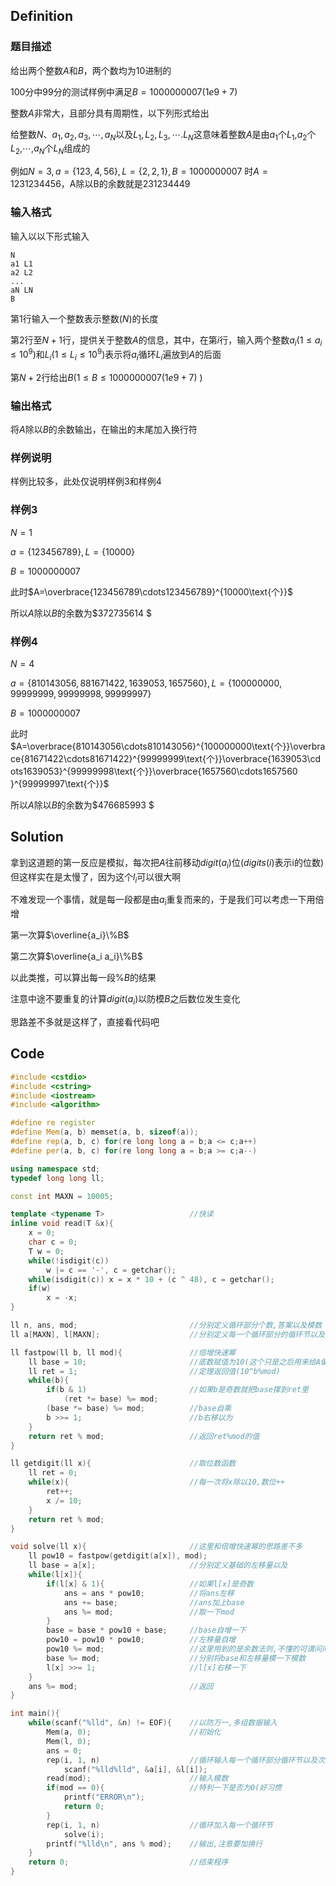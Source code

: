 ## Definition

### 题目描述

给出两个整数$A$和$B$，两个数均为$10$进制的

$100$分中$99$分的测试样例中满足$B=1000000007(1e9 + 7)$

整数$A$非常大，且部分具有周期性，以下列形式给出

给整数$N$、$a_1,a_2,a_3,\cdots,a_N$以及$L_1,L_2,L_3,\cdots.L_N$这意味着整数$A$是由$a_1$个$L_1$,$a_2$个$L_2$,$\cdots$,$a_N$个$L_N$组成的

例如$N=3,a=\{123, 4, 56\},L=\{2, 2, 1\},B=1000000007$
时$A=1231234456$，A除以B的余数就是$231234449$

### 输入格式

输入以以下形式输入

```
N
a1 L1
a2 L2
...
aN LN
B
```

第$1$行输入一个整数表示整数($N$)的长度

第$2$行至$N+1$行，提供关于整数$A$的信息，其中，在第$i$行，输入两个整数$a_i(1\le a_i\le 10^9)$和$L_i(1\le L_i\le 10^9)$表示将$a_i$循环$L_i$遍放到$A$的后面

第$N+2$行给出$B(1\le B\le 1000000007(1e9+7)\ )$

### 输出格式

将$A$除以$B$的余数输出，在输出的末尾加入换行符

### 样例说明

样例比较多，此处仅说明样例3和样例4

### 样例3

$N=1$

$a=\{123456789\},L=\{10000\}$

$B=1000000007$

此时$A=\overbrace{123456789\cdots123456789}^{10000\text{个}}$

所以$A$除以$B$的余数为$372735614
$

### 样例4

$N=4$

$a=\{810143056,881671422,1639053,1657560\},L=\{100000000,99999999,99999998,99999997\}$

$B=1000000007$

此时$A=\overbrace{810143056\cdots810143056}^{100000000\text{个}}\overbrace{81671422\cdots81671422}^{99999999\text{个}}\overbrace{1639053\cdots1639053}^{99999998\text{个}}\overbrace{1657560\cdots1657560 }^{99999997\text{个}}$

所以$A$除以$B$的余数为$476685993
$

## Solution

拿到这道题的第一反应是模拟，每次把$A$往前移动$digit(a_i)$位$(digits(i)\text{表示i的位数})$但这样实在是太慢了，因为这个$l_i$可以很大啊

不难发现一个事情，就是每一段都是由$a_i$重复而来的，于是我们可以考虑一下用倍增

第一次算$\overline{a_i}\%B$

第二次算$\overline{a_i a_i}\%B$

以此类推，可以算出每一段$\%B$的结果

注意中途不要重复的计算$digit(a_i)$以防模$B$之后数位发生变化

思路差不多就是这样了，直接看代码吧

## Code

```cpp
#include <cstdio>
#include <cstring>
#include <iostream>
#include <algorithm>

#define re register
#define Mem(a, b) memset(a, b, sizeof(a));
#define rep(a, b, c) for(re long long a = b;a <= c;a++)
#define per(a, b, c) for(re long long a = b;a >= c;a--)

using namespace std;
typedef long long ll;

const int MAXN = 10005;

template <typename T>					//快读 
inline void read(T &x){
    x = 0;
    char c = 0;
    T w = 0;
    while(!isdigit(c))
        w |= c == '-', c = getchar();
    while(isdigit(c)) x = x * 10 + (c ^ 48), c = getchar();
    if(w)
        x = -x;
}

ll n, ans, mod;							//分别定义循环部分个数,答案以及模数 
ll a[MAXN], l[MAXN]; 					//分别定义每一个循环部分的循环节以及循环次数 

ll fastpow(ll b, ll mod){				//倍增快速幂
    ll base = 10;						//底数赋值为10(这个只是之后用来给A偏移用的,所以这里直接赋值为10) 
    ll ret = 1;							//定理返回值(10^b%mod) 
    while(b){
        if(b & 1)						//如果b是奇数就把base撑到ret里 
            (ret *= base) %= mod;
        (base *= base) %= mod;			//base自乘 
        b >>= 1;						//b右移以为 
    }
    return ret % mod;					//返回ret%mod的值 
}

ll getdigit(ll x){						//取位数函数 
    ll ret = 0;
    while(x){							//每一次将x除以10,数位++ 
        ret++;
        x /= 10;
    }
    return ret % mod;
}

void solve(ll x){						//这里和倍增快速幂的思路差不多 
	ll pow10 = fastpow(getdigit(a[x]), mod);
    ll base = a[x];						//分别定义基础的左移量以及 
    while(l[x]){
        if(l[x] & 1){					//如果l[x]是奇数 
            ans = ans * pow10;			//将ans左移 
            ans += base;				//ans加上base 
            ans %= mod;					//取一下mod 
        }
        base = base * pow10 + base;		//base自增一下 
        pow10 = pow10 * pow10;			//左移量自增 
        pow10 %= mod;					//这里用到的是余数法则,不懂的可谓问问度娘 
        base %= mod;					//分别将base和左移量模一下模数 
        l[x] >>= 1;						//l[x]右移一下 
    }
    ans %= mod;							//返回 
}

int main(){
	while(scanf("%lld", &n) != EOF){	//以防万一,多组数据输入 
		Mem(a, 0);						//初始化 
		Mem(l, 0);
		ans = 0;
	    rep(i, 1, n)					//循环输入每一个循环部分循环节以及次数 
	    	scanf("%lld%lld", &a[i], &l[i]);
	    read(mod); 						//输入模数 
	    if(mod == 0){					//特判一下是否为0(好习惯 
	    	printf("ERROR\n"); 
	    	return 0;
		}
	    rep(i, 1, n)					//循环加入每一个循环节 
	        solve(i);
	    printf("%lld\n", ans % mod);	//输出,注意要加换行 
	}
    return 0;							//结束程序 
}
```

